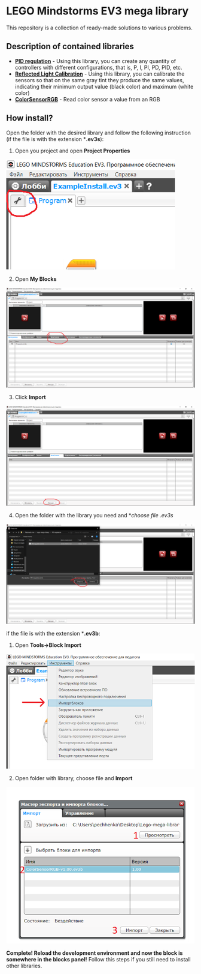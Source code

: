 # LEGO Mindstorms EV3 mega library

This repository is a collection of ready-made solutions to various problems.

## Description of contained libraries

* [**PID regulation**](https://github.com/pechhenka/Lego-mega-library/tree/master/PID%20regulation) - Using this library, you can create any quantity of controllers with different configurations, that is, P, I, PI, PD, PID, etc.
* [**Reflected Light Calibration**](https://github.com/pechhenka/Lego-mega-library/tree/master/Reflected%20Light%20Calibration) - Using this library, you can calibrate the sensors so that on the same gray tint they produce the same values, indicating their minimum output value (black color) and maximum (white color)
* [**ColorSensorRGB**](https://github.com/pechhenka/Lego-mega-library/tree/master/ColorSensorRGB) - Read color sensor a value from an RGB 

## How install?

Open the folder with the desired library and follow the following instruction (if the file is with the extension ***.ev3s**):

1. Open you project and open **Project Properties**

![Project Properties](https://raw.githubusercontent.com/pechhenka/Lego-mega-library/master/readme%20files/Project%20Properties.png)

2. Open **My Blocks**

![My Blocks](https://raw.githubusercontent.com/pechhenka/Lego-mega-library/master/readme%20files/My%20Blocks.png)

3. Click **Import**

![Import](https://raw.githubusercontent.com/pechhenka/Lego-mega-library/master/readme%20files/Import.png)

4. Open the folder with the library you need and **choose file *.ev3s**

![Open library](https://raw.githubusercontent.com/pechhenka/Lego-mega-library/master/readme%20files/Open%20library.png)

if the file is with the extension ***.ev3b**:

1. Open **Tools->Block Import**

![Tools Block Import](https://raw.githubusercontent.com/pechhenka/Lego-mega-library/master/readme%20files/ToolsBlockImport.png)

2. Open folder with library, choose file and **Import**

![Import Mastert](https://raw.githubusercontent.com/pechhenka/Lego-mega-library/master/readme%20files/ImportMaster.png)

**Complete! Reload the development environment and now the block is somewhere in the blocks panel!** Follow this steps if you still need to install other libraries.

